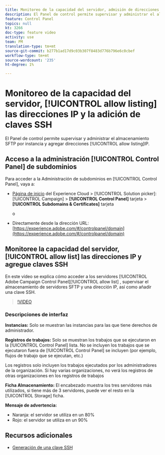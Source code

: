```yaml
---
title: Monitoreo de la capacidad del servidor, admisión de direcciones IP y adición de claves SSH
description: El Panel de control permite supervisar y administrar el almacenamiento SFTP por instancia y agregar direcciones IP para permitir listas.
feature: Control Panel
topics: null
kt: 3266
doc-type: feature video
activity: use
team: PM
translation-type: tm+mt
source-git-commit: b277b1ad17d9c03b307f8483d776b796e6c0cbef
workflow-type: tm+mt
source-wordcount: '235'
ht-degree: 1%

---
```



# Monitoreo de la capacidad del servidor, [!UICONTROL allow listing] las direcciones IP y la adición de claves SSH

El Panel de control permite supervisar y administrar el almacenamiento SFTP por instancia y agregar direcciones [!UICONTROL allow listing]IP.

## Acceso a la administración [!UICONTROL Control Panel] de subdominios

Para acceder a la Administración de subdominios en [!UICONTROL Control Panel], vaya a:

* [Página de inicio](https://experience.adobe.com/#/home) del Experience Cloud > [!UICONTROL Solution picker]: [!UICONTROL Campaign] > **[!UICONTROL Control Panel]** tarjeta > **[!UICONTROL Subdomains & Certificates]** tarjeta

   o
* Directamente desde la dirección URL: [https://experience.adobe.com/#/controlpanel/domain](https://experience.adobe.com/#/controlpanel/domain)

## Monitoree la capacidad del servidor, [!UICONTROL allow list] las direcciones IP y agregue claves SSH

En este vídeo se explica cómo acceder a los servidores [!UICONTROL Adobe Campaign Control Panel][!UICONTROL allow list] , supervisar el almacenamiento de servidores SFTP y una dirección IP, así como añadir una clave SSH.

>[!VIDEO](https://video.tv.adobe.com/v/27270?quality=12)

### Descripciones de interfaz

**Instancias:** Solo se muestran las instancias para las que tiene derechos de administrador.

**Registros de trabajos:** Solo se muestran los trabajos que se ejecutaron en la [!UICONTROL Control Panel] lista. No se incluyen los trabajos que se ejecutaron fuera de [!UICONTROL Control Panel] se incluyen (por ejemplo, flujos de trabajo que se ejecutan, etc.)

Los registros solo incluyen los trabajos ejecutados por los administradores de la organización. Si hay varias organizaciones, no verá los registros de otras organizaciones en los registros de trabajos

**Ficha Almacenamiento:** El encabezado muestra los tres servidores más utilizados, si tiene más de 3 servidores, puede ver el resto en la [!UICONTROL Storage] ficha.

**Mensaje de advertencia:**

* Naranja: el servidor se utiliza en un 80%
* Rojo: el servidor se utiliza en un 90%

## Recursos adicionales

* [Generación de una clave SSH](/help/administrating/control-panel/generate-ssh-key.md)

